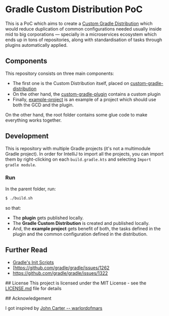 # Gradle Custom Distribution PoC

This is a PoC which aims to create a [Custom Gradle Distribution](https://docs.gradle.org/current/userguide/organizing_gradle_projects.html#sec:custom_gradle_distribution)
which would reduce duplication of common configurations needed usually inside mid to big corporations  — specially in a
microservices ecosystem which ends up in tons of repositories, along with standardisation of tasks through plugins
automatically applied.

## Components

This repository consists on three main components:

- The first one is the Custom Distribution itself, placed on [custom-gradle-distribution](./custom-gradle-distribution)
- On the other hand, the [custom-gradle-plugin](./custom-gradle-plugin) contains a custom plugin
- Finally, [example-project](./example-project) is an example of a project which should use both the GCD and the plugin.

On the other hand, the root folder contains some glue code to make everything works together.

## Development

This is repository with multiple Gradle projects (it's not a multimodule Gradle project).
In order for IntelliJ to import all the projects, you can import them by right-clicking on each `build.gradle.kts`
and selecting `Import gradle module`.


### Run

In the parent folder, run:

```bash
$ ./build.sh
```

so that:
- The **plugin** gets published locally.
- The **Gradle Custom Distribution** is created and published locally.
- And, the **example project** gets benefit of both, the tasks defined in the plugin and the common configuration
defined in the distribution.

## Further Read
- [Gradle's Init Scripts](https://docs.gradle.org/current/userguide/init_scripts.html)
- [https://github.com/gradle/gradle/issues/1262
- https://github.com/gradle/gradle/issues/1322

## License
This project is licensed under the MIT License - see the [LICENSE.md](./LICENSE.md) file for details

## Acknowledgement

I got inspired by [John Carter -- warlordofmars](https://github.com/warlordofmars/warlordofmars-gradle)

